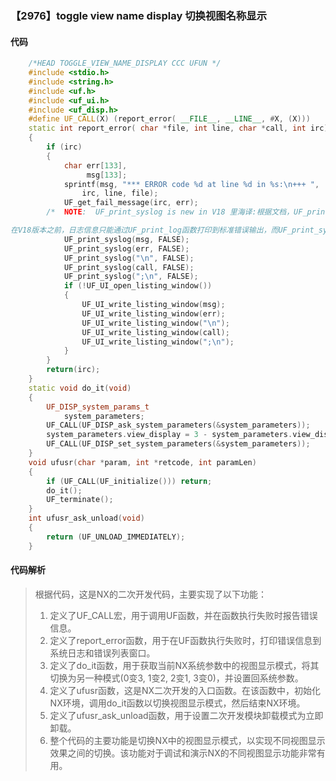 ### 【2976】toggle view name display 切换视图名称显示

#### 代码

```cpp
    /*HEAD TOGGLE_VIEW_NAME_DISPLAY CCC UFUN */  
    #include <stdio.h>  
    #include <string.h>  
    #include <uf.h>  
    #include <uf_ui.h>  
    #include <uf_disp.h>  
    #define UF_CALL(X) (report_error( __FILE__, __LINE__, #X, (X)))  
    static int report_error( char *file, int line, char *call, int irc)  
    {  
        if (irc)  
        {  
            char err[133],  
                 msg[133];  
            sprintf(msg, "*** ERROR code %d at line %d in %s:\n+++ ",  
                irc, line, file);  
            UF_get_fail_message(irc, err);  
        /*  NOTE:  UF_print_syslog is new in V18 里海译:根据文档，UF_print_syslog是V18版本中新增的功能，主要用于打印系统日志信息。该函数的参数包括日志信息字符串和日志级别，其中日志级别为可选参数，默认值为0。

在V18版本之前，日志信息只能通过UF_print_log函数打印到标准错误输出，而UF_print_syslog则允许将日志信息发送到系统日志服务，从而在系统日志中记录信息。这一功能改进使得日志管理更加灵活，能够更好地满足用户需求。 */  
            UF_print_syslog(msg, FALSE);  
            UF_print_syslog(err, FALSE);  
            UF_print_syslog("\n", FALSE);  
            UF_print_syslog(call, FALSE);  
            UF_print_syslog(";\n", FALSE);  
            if (!UF_UI_open_listing_window())  
            {  
                UF_UI_write_listing_window(msg);  
                UF_UI_write_listing_window(err);  
                UF_UI_write_listing_window("\n");  
                UF_UI_write_listing_window(call);  
                UF_UI_write_listing_window(";\n");  
            }  
        }  
        return(irc);  
    }  
    static void do_it(void)  
    {  
        UF_DISP_system_params_t  
            system_parameters;  
        UF_CALL(UF_DISP_ask_system_parameters(&system_parameters));  
        system_parameters.view_display = 3 - system_parameters.view_display;  
        UF_CALL(UF_DISP_set_system_parameters(&system_parameters));  
    }  
    void ufusr(char *param, int *retcode, int paramLen)  
    {  
        if (UF_CALL(UF_initialize())) return;  
        do_it();  
        UF_terminate();  
    }  
    int ufusr_ask_unload(void)  
    {  
        return (UF_UNLOAD_IMMEDIATELY);  
    }

```

#### 代码解析

> 根据代码，这是NX的二次开发代码，主要实现了以下功能：
>
> 1. 定义了UF_CALL宏，用于调用UF函数，并在函数执行失败时报告错误信息。
> 2. 定义了report_error函数，用于在UF函数执行失败时，打印错误信息到系统日志和错误列表窗口。
> 3. 定义了do_it函数，用于获取当前NX系统参数中的视图显示模式，将其切换为另一种模式(0变3, 1变2, 2变1, 3变0)，并设置回系统参数。
> 4. 定义了ufusr函数，这是NX二次开发的入口函数。在该函数中，初始化NX环境，调用do_it函数以切换视图显示模式，然后结束NX环境。
> 5. 定义了ufusr_ask_unload函数，用于设置二次开发模块卸载模式为立即卸载。
> 6. 整个代码的主要功能是切换NX中的视图显示模式，以实现不同视图显示效果之间的切换。该功能对于调试和演示NX的不同视图显示功能非常有用。
>
